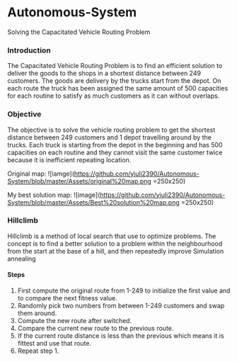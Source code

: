 # Autonomous-System
Solving the Capacitated Vehicle Routing Problem

### Introduction
The Capacitated Vehicle Routing Problem is to find an efficient solution to deliver the goods to the shops in a shortest distance between 249 customers. The goods are delivery by the trucks start from the depot. On each route the truck has been assigned the same amount of 500 capacities for each routine to satisfy as much customers as it can without overlaps.

### Objective
The objective is to solve the vehicle routing problem to get the shortest distance between 249 customers and 1 depot travelling around by the trucks. Each truck is starting from the depot in the beginning and has 500 capacities on each routine and they cannot visit the same customer twice because it is inefficient repeating location.

Original map:
![iamge](https://github.com/yiuli2390/Autonomous-System/blob/master/Assets/original%20map.png =250x250)

My best solution map:
![image](https://github.com/yiuli2390/Autonomous-System/blob/master/Assets/Best%20solution%20map.png =250x250)

### Hillclimb
Hillclimb is a method of local search that use to optimize problems. The concept is to find a better solution to a problem within the neighbourhood from the start at the base of a hill, and then repeatedly improve
Simulation annealing

#### Steps
1. First compute the original route from 1-249 to initialize the first value and to compare the next fitness value.
2. Randomly pick two numbers from between 1-249 customers and swap them around.
3. Compute the new route after switched.
4. Compare the current new route to the previous route.
5. If the current route distance is less than the previous which means it is fittest and use that route.
6. Repeat step 1.

